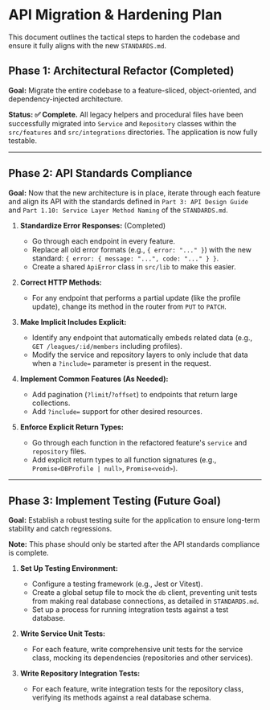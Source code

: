 # API Migration & Hardening Plan

This document outlines the tactical steps to harden the codebase and ensure it fully aligns with the new `STANDARDS.md`.

## Phase 1: Architectural Refactor (Completed)

**Goal:** Migrate the entire codebase to a feature-sliced, object-oriented, and dependency-injected architecture.

**Status: ✅ Complete.** All legacy helpers and procedural files have been successfully migrated into `Service` and `Repository` classes within the `src/features` and `src/integrations` directories. The application is now fully testable.

---

## Phase 2: API Standards Compliance

**Goal:** Now that the new architecture is in place, iterate through each feature and align its API with the standards defined in `Part 3: API Design Guide` and `Part 1.10: Service Layer Method Naming` of the `STANDARDS.md`.

1.  **Standardize Error Responses:** (Completed)

    - Go through each endpoint in every feature.
    - Replace all old error formats (e.g., `{ error: "..." }`) with the new standard: `{ error: { message: "...", code: "..." } }`.
    - Create a shared `ApiError` class in `src/lib` to make this easier.

2.  **Correct HTTP Methods:**

    - For any endpoint that performs a partial update (like the profile update), change its method in the router from `PUT` to `PATCH`.

3.  **Make Implicit Includes Explicit:**

    - Identify any endpoint that automatically embeds related data (e.g., `GET /leagues/:id/members` including profiles).
    - Modify the service and repository layers to only include that data when a `?include=` parameter is present in the request.

4.  **Implement Common Features (As Needed):**

    - Add pagination (`?limit`/`?offset`) to endpoints that return large collections.
    - Add `?include=` support for other desired resources.

5.  **Enforce Explicit Return Types:**
    - Go through each function in the refactored feature's `service` and `repository` files.
    - Add explicit return types to all function signatures (e.g., `Promise<DBProfile | null>`, `Promise<void>`).

---

## Phase 3: Implement Testing (Future Goal)

**Goal:** Establish a robust testing suite for the application to ensure long-term stability and catch regressions.

**Note:** This phase should only be started after the API standards compliance is complete.

1.  **Set Up Testing Environment:**

    - Configure a testing framework (e.g., Jest or Vitest).
    - Create a global setup file to mock the `db` client, preventing unit tests from making real database connections, as detailed in `STANDARDS.md`.
    - Set up a process for running integration tests against a test database.

2.  **Write Service Unit Tests:**

    - For each feature, write comprehensive unit tests for the service class, mocking its dependencies (repositories and other services).

3.  **Write Repository Integration Tests:**
    - For each feature, write integration tests for the repository class, verifying its methods against a real database schema.
